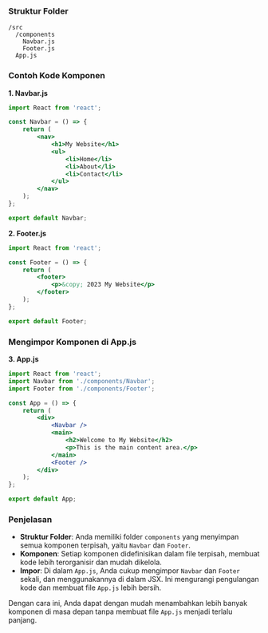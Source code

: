 ### Struktur Folder
```
/src
  /components
    Navbar.js
    Footer.js
  App.js
```

### Contoh Kode Komponen

**1. Navbar.js**
```jsx
import React from 'react';

const Navbar = () => {
    return (
        <nav>
            <h1>My Website</h1>
            <ul>
                <li>Home</li>
                <li>About</li>
                <li>Contact</li>
            </ul>
        </nav>
    );
};

export default Navbar;
```

**2. Footer.js**
```jsx
import React from 'react';

const Footer = () => {
    return (
        <footer>
            <p>&copy; 2023 My Website</p>
        </footer>
    );
};

export default Footer;
```

### Mengimpor Komponen di App.js

**3. App.js**
```jsx
import React from 'react';
import Navbar from './components/Navbar';
import Footer from './components/Footer';

const App = () => {
    return (
        <div>
            <Navbar />
            <main>
                <h2>Welcome to My Website</h2>
                <p>This is the main content area.</p>
            </main>
            <Footer />
        </div>
    );
};

export default App;
```

### Penjelasan
- **Struktur Folder**: Anda memiliki folder `components` yang menyimpan semua komponen terpisah, yaitu `Navbar` dan `Footer`.
- **Komponen**: Setiap komponen didefinisikan dalam file terpisah, membuat kode lebih terorganisir dan mudah dikelola.
- **Impor**: Di dalam `App.js`, Anda cukup mengimpor `Navbar` dan `Footer` sekali, dan menggunakannya di dalam JSX. Ini mengurangi pengulangan kode dan membuat file `App.js` lebih bersih.

Dengan cara ini, Anda dapat dengan mudah menambahkan lebih banyak komponen di masa depan tanpa membuat file `App.js` menjadi terlalu panjang.
